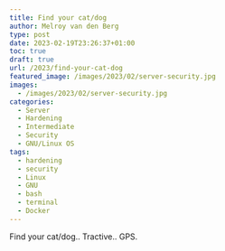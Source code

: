 ```yaml
---
title: Find your cat/dog
author: Melroy van den Berg
type: post
date: 2023-02-19T23:26:37+01:00
toc: true
draft: true
url: /2023/find-your-cat-dog
featured_image: /images/2023/02/server-security.jpg
images:
  - /images/2023/02/server-security.jpg
categories:
  - Server
  - Hardening
  - Intermediate
  - Security
  - GNU/Linux OS
tags:
  - hardening
  - security
  - Linux
  - GNU
  - bash
  - terminal
  - Docker
---
```


Find your cat/dog.. Tractive.. GPS. 
